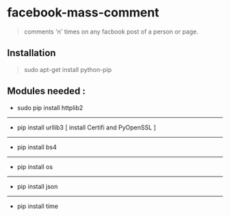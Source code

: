 # facebook-mass-comment

> comments 'n' times on any facbook post of a person or page.

## Installation

> sudo apt-get install python-pip

## Modules needed :

- sudo pip install httplib2
----
- pip install urllib3 [ install Certifi and PyOpenSSL ]
----
- pip install bs4
----
- pip install os
----
- pip install json
----
- pip install time


